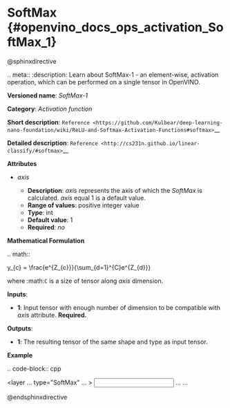 # SoftMax {#openvino_docs_ops_activation_SoftMax_1}

@sphinxdirective

.. meta::
  :description: Learn about SoftMax-1 - an element-wise, activation operation, which 
                can be performed on a single tensor in OpenVINO.

**Versioned name**: *SoftMax-1*

**Category**: *Activation function*

**Short description**: `Reference <https://github.com/Kulbear/deep-learning-nano-foundation/wiki/ReLU-and-Softmax-Activation-Functions#softmax>`__

**Detailed description**: `Reference <http://cs231n.github.io/linear-classify/#softmax>`__

**Attributes**

* *axis*

  * **Description**: *axis* represents the axis of which the *SoftMax* is calculated. *axis* equal 1 is a default value.
  * **Range of values**: positive integer value
  * **Type**: int
  * **Default value**: 1
  * **Required**: *no*

**Mathematical Formulation**

.. math::

   y_{c} = \frac{e^{Z_{c}}}{\sum_{d=1}^{C}e^{Z_{d}}}

where :math:`C` is a size of tensor along *axis* dimension.

**Inputs**:

*   **1**: Input tensor with enough number of dimension to be compatible with *axis* attribute. **Required.**

**Outputs**:

*   **1**: The resulting tensor of the same shape and type as input tensor.

**Example**

.. code-block:: cpp

  <layer ... type="SoftMax" ... >
      <data axis="1" />
      <input> ... </input>
      <output> ... </output>
  </layer>

@endsphinxdirective
